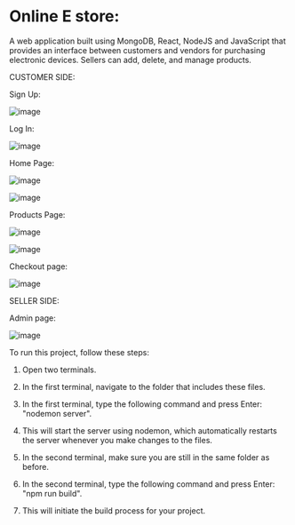 # Online E store:
A web application built using MongoDB, React, NodeJS and JavaScript that provides an interface between customers and vendors for purchasing electronic devices. Sellers can add, delete, and manage products.

CUSTOMER SIDE:

Sign Up:

![image](https://github.com/peddipranaykumar/OnlineE-store/assets/100850506/3a2cccc2-de93-46b5-83af-cd6956a9ad60)

Log In:

![image](https://github.com/peddipranaykumar/OnlineE-store/assets/100850506/0f311d9f-9684-485d-a455-8e40c2fd2edd)

Home Page:

![image](https://github.com/peddipranaykumar/OnlineE-store/assets/100850506/f022cdef-ccac-4ac2-b943-9782fb61f5a0)

![image](https://github.com/peddipranaykumar/OnlineE-store/assets/100850506/608ec80c-42a5-4b01-b872-b0cadec49b35)

Products Page:

![image](https://github.com/peddipranaykumar/OnlineE-store/assets/100850506/d1297caa-61e7-4cd6-93f5-11e5e347f454)

![image](https://github.com/peddipranaykumar/OnlineE-store/assets/100850506/d7790afd-90b8-487d-82b7-2ed426f4e4d1)

Checkout page:

![image](https://github.com/peddipranaykumar/OnlineE-store/assets/100850506/a4803906-761c-4053-8e94-b13150fba2ba)




SELLER SIDE:

Admin page:

![image](https://github.com/peddipranaykumar/OnlineE-store/assets/100850506/64ccb887-177f-4d55-9248-74c2bb0ec16f)

To run this project, follow these steps:

1. Open two terminals.

2. In the first terminal, navigate to the folder that includes these files.

3. In the first terminal, type the following command and press Enter: "nodemon server".

4. This will start the server using nodemon, which automatically restarts the server whenever you make changes to the files.

5. In the second terminal, make sure you are still in the same folder as before.

6. In the second terminal, type the following command and press Enter: "npm run build".

7. This will initiate the build process for your project.
